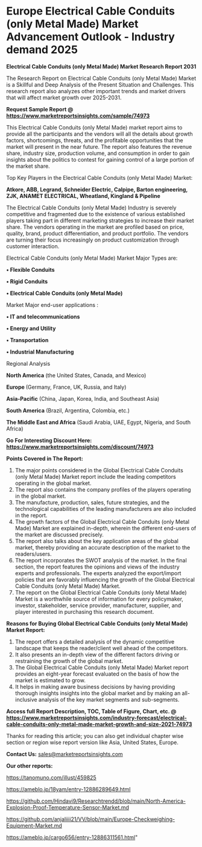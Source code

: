  # Europe Electrical Cable Conduits (only Metal Made) Market Advancement Outlook - Industry demand 2025

<strong>Electrical Cable Conduits (only Metal Made) Market Research Report 2031</strong>

The Research Report on Electrical Cable Conduits (only Metal Made) Market is a Skillful and Deep Analysis of the Present Situation and Challenges. This research report also analyzes other important trends and market drivers that will affect market growth over 2025-2031.

<strong>Request Sample Report @ <a href=https://www.marketreportsinsights.com/sample/74973>https://www.marketreportsinsights.com/sample/74973</a></strong>

This Electrical Cable Conduits (only Metal Made) market report aims to provide all the participants and the vendors will all the details about growth factors, shortcomings, threats, and the profitable opportunities that the market will present in the near future. The report also features the revenue share, industry size, production volume, and consumption in order to gain insights about the politics to contest for gaining control of a large portion of the market share.

Top Key Players in the Electrical Cable Conduits (only Metal Made) Market:

<strong>Atkore, ABB, Legrand, Schneider Electric, Calpipe, Barton engineering, ZJK, ANAMET ELECTRICAL, Wheatland, Kingland & Pipeline</strong>

The Electrical Cable Conduits (only Metal Made) Industry is severely competitive and fragmented due to the existence of various established players taking part in different marketing strategies to increase their market share. The vendors operating in the market are profiled based on price, quality, brand, product differentiation, and product portfolio. The vendors are turning their focus increasingly on product customization through customer interaction.

Electrical Cable Conduits (only Metal Made) Market Major Types are:

<strong>• Flexible Conduits

• Rigid Conduits

• Electrical Cable Conduits (only Metal Made)</strong>

Market Major end-user applications :

<strong>• IT and telecommunications

• Energy and Utility

• Transportation

• Industrial Manufacturing</strong>

Regional Analysis

</u><strong><b>North America</b></strong> (the United States, Canada, and Mexico)

<strong><b>Europe </b></strong>(Germany, France, UK, Russia, and Italy)

<strong><b>Asia-Pacific</b></strong> (China, Japan, Korea, India, and Southeast Asia)

<strong><b>South America</b></strong> (Brazil, Argentina, Colombia, etc.)

<strong><b>The Middle East and Africa</b></strong> (Saudi Arabia, UAE, Egypt, Nigeria, and South Africa)

<strong>Go For Interesting Discount Here: <a href=https://www.marketreportsinsights.com/discount/74973>https://www.marketreportsinsights.com/discount/74973</a></strong>

<strong>Points Covered in The Report:</strong>
<ol>
  <li>The major points considered in the Global Electrical Cable Conduits (only Metal Made) Market report include the leading competitors operating in the global market.</li>
  <li>The report also contains the company profiles of the players operating in the global market.</li>
  <li>The manufacture, production, sales, future strategies, and the technological capabilities of the leading manufacturers are also included in the report.</li>
  <li>The growth factors of the Global Electrical Cable Conduits (only Metal Made) Market are explained in-depth, wherein the different end-users of the market are discussed precisely.</li>
  <li>The report also talks about the key application areas of the global market, thereby providing an accurate description of the market to the readers/users.</li>
  <li>The report incorporates the SWOT analysis of the market. In the final section, the report features the opinions and views of the industry experts and professionals. The experts analyzed the export/import policies that are favorably influencing the growth of the Global Electrical Cable Conduits (only Metal Made) Market.</li>
  <li>The report on the Global Electrical Cable Conduits (only Metal Made) Market is a worthwhile source of information for every policymaker, investor, stakeholder, service provider, manufacturer, supplier, and player interested in purchasing this research document.</li>
</ol>
<strong>Reasons for Buying Global Electrical Cable Conduits (only Metal Made) Market Report:</strong>

<ol>
  <li>The report offers a detailed analysis of the dynamic competitive landscape that keeps the reader/client well ahead of the competitors.</li>
  <li>It also presents an in-depth view of the different factors driving or restraining the growth of the global market.</li>
  <li>The Global Electrical Cable Conduits (only Metal Made) Market report provides an eight-year forecast evaluated on the basis of how the market is estimated to grow.</li>
  <li>It helps in making aware business decisions by having providing thorough insights insights into the global market and by making an all-inclusive analysis of the key market segments and sub-segments.</li>
</ol>
<strong>Access full Report Description, TOC, Table of Figure, Chart, etc. @ <a href=https://www.marketreportsinsights.com/industry-forecast/electrical-cable-conduits-only-metal-made-market-growth-and-size-2021-74973>https://www.marketreportsinsights.com/industry-forecast/electrical-cable-conduits-only-metal-made-market-growth-and-size-2021-74973</a></strong>


Thanks for reading this article; you can also get individual chapter wise section or region wise report version like Asia, United States, Europe.

<strong>Contact Us:</strong>
sales@marketreportsinsights.com

<strong>Our other reports:</strong>

<a href=https://tanomuno.com/illust/459825>https://tanomuno.com/illust/459825</a>

<a href=https://ameblo.jp/18yam/entry-12886289649.html>https://ameblo.jp/18yam/entry-12886289649.html</a>

<a href=https://github.com/Hindavi9/Researchtrendd/blob/main/North-America-Explosion-Proof-Temperature-Sensor-Market.md>https://github.com/Hindavi9/Researchtrendd/blob/main/North-America-Explosion-Proof-Temperature-Sensor-Market.md</a>

<a href=https://github.com/anjaliiii21/VV/blob/main/Europe-Checkweighing-Equipment-Market.md>https://github.com/anjaliiii21/VV/blob/main/Europe-Checkweighing-Equipment-Market.md</a>

<a href=https://ameblo.jp/cargo656/entry-12886311561.html>https://ameblo.jp/cargo656/entry-12886311561.html</a>"
